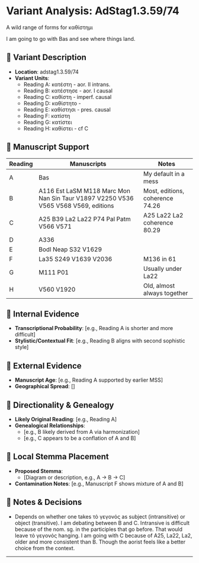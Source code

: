 # Variant Analysis: AdStag1.3.59/74

A wild range of forms for καθίστημι

I am going to go with Bas and see where things land.

## 📌 Variant Description
- **Location**: adstag1.3.59/74
- **Variant Units**: 
  - Reading A: κατέστη - aor. II intrans.
  - Reading B: κατέστησε - aor. I causal
  - Reading C: καθίστη - imperf. causal
  - Reading D: καθίστητο - 
  - Reading E: καθίστησι - pres. causal
  - Reading F: κατίστη
  - Reading G: κατίστει
  - Reading H: καθίστει - cf C


## 🧬 Manuscript Support
| Reading | Manuscripts | Notes |
|--------|-------------|-------|
| A      | Bas | My default in a mess |
| B      | A116 Est LaSM M118 Marc Mon Nan Sin Taur V1897 V2250 V536 V565 V568 V569, editions| Most, editions, coherence 74.26|
| C      | A25 B39 La2 La22 P74 Pal Patm V566 V571| A25 La22 La2 coherence 80.29 |
| D | A336 ||
| E | Bodl Neap S32 V1629 ||
| F | La35 S249 V1639 V2036 | M136 in 61|
| G | M111 P01 | Usually under La22|
| H | V560 V1920 | Old, almost always together |

## 🧠 Internal Evidence
- **Transcriptional Probability**: [e.g., Reading A is shorter and more difficult]
- **Stylistic/Contextual Fit**: [e.g., Reading B aligns with second sophistic style]

## 🧭 External Evidence
- **Manuscript Age**: [e.g., Reading A supported by earlier MSS]
- **Geographical Spread**: []

## 🔄 Directionality & Genealogy
- **Likely Original Reading**: [e.g., Reading A]
- **Genealogical Relationships**:
  - [e.g., B likely derived from A via harmonization]
  - [e.g., C appears to be a conflation of A and B]

## 🌿 Local Stemma Placement
- **Proposed Stemma**:
  - [Diagram or description, e.g., A → B → C]
- **Contamination Notes**: [e.g., Manuscript F shows mixture of A and B]

## 📝 Notes & Decisions
- Depends on whether one takes τὸ γεγονός as subject (intransitive) or object (transitive). I am debating between B and C. Intransive is difficult because of the nom. sg. in the participles that go before. That would leave τὸ γεγονός hanging. I am going with C because of A25, La22, La2, older and more consistent than B. Though the aorist feels like a better choice from the context.

---